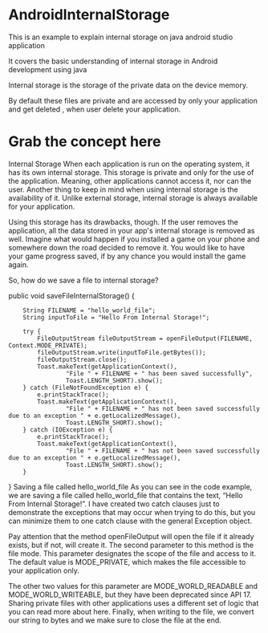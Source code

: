 # AndroidInternalStorage
This is an example to explain internal storage on java android studio application

It covers the basic understanding of internal storage in Android development using java


Internal storage is the storage of the private data on the device memory.

By default these files are private and are accessed by only your application and get deleted , when user delete your application.


<h1>Grab the concept here</h1>

Internal Storage
When each application is run on the operating system, it has its own internal storage. This storage is private and only for the use of the application. Meaning, other applications cannot access it, nor can the user. Another thing to keep in mind when using internal storage is the availability of it. Unlike external storage, internal storage is always available for your application.

Using this storage has its drawbacks, though. If the user removes the application, all the data stored in your app's internal storage is removed as well. Imagine what would happen if you installed a game on your phone and somewhere down the road decided to remove it. You would like to have your game progress saved, if by any chance you would install the game again.

So, how do we save a file to internal storage?

public void saveFileInternalStorage() {
   
        String FILENAME = "hello_world_file";
        String inputToFile = "Hello From Internal Storage!";
   
        try {
            FileOutputStream fileOutputStream = openFileOutput(FILENAME, Context.MODE_PRIVATE);
            fileOutputStream.write(inputToFile.getBytes());
            fileOutputStream.close();
            Toast.makeText(getApplicationContext(),
                    "File " + FILENAME + " has been saved successfully",
                    Toast.LENGTH_SHORT).show();
        } catch (FileNotFoundException e) {
            e.printStackTrace();
            Toast.makeText(getApplicationContext(),
                    "File " + FILENAME + " has not been saved successfully due to an exception " + e.getLocalizedMessage(),
                    Toast.LENGTH_SHORT).show();
        } catch (IOException e) {
            e.printStackTrace();
            Toast.makeText(getApplicationContext(),
                    "File " + FILENAME + " has not been saved successfully due to an exception " + e.getLocalizedMessage(),
                    Toast.LENGTH_SHORT).show();
        }
 }
Saving a file called hello_world_file
As you can see in the code example, we are saving a file called hello_world_file that contains the text, “Hello From Internal Storage!”. I have created two catch clauses just to demonstrate the exceptions that may occur when trying to do this, but you can minimize them to one catch clause with the general Exception object.

Pay attention that the method openFileOutput will open the file if it already exists, but if not, will create it. The second parameter to this method is the file mode. This parameter designates the scope of the file and access to it. The default value is MODE_PRIVATE, which makes the file accessible to your application only.

The other two values for this parameter are MODE_WORLD_READABLE and MODE_WORLD_WRITEABLE, but they have been deprecated since API 17. Sharing private files with other applications uses a different set of logic that you can read more about here. Finally, when writing to the file, we convert our string to bytes and we make sure to close the file at the end.
